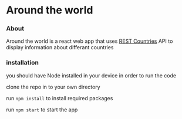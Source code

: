 <h1>Around the world</h1>

<h3>About</h3>
<p>Around the world is a react web app that uses <a href='https://restcountries.com/'>REST Countries</a> API to display information about differant countries</p>

<h3> installation </h3>
<p>you should have Node installed in your device in order to run the code</p>
<p>clone the repo in to your own directory</p>
<p>run <code>npm install</code> to install required packages</p>
<p>run <code>npm start</code> to start the app</p>
